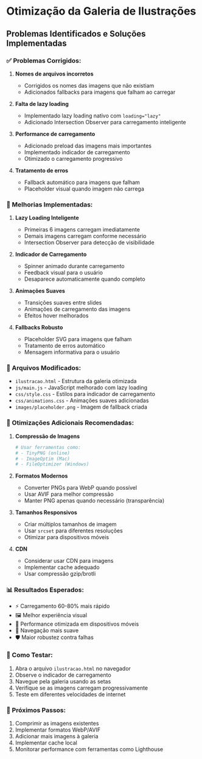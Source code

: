 # Otimização da Galeria de Ilustrações

## Problemas Identificados e Soluções Implementadas

### ✅ Problemas Corrigidos:

1. **Nomes de arquivos incorretos**
   - Corrigidos os nomes das imagens que não existiam
   - Adicionados fallbacks para imagens que falham ao carregar

2. **Falta de lazy loading**
   - Implementado lazy loading nativo com `loading="lazy"`
   - Adicionado Intersection Observer para carregamento inteligente

3. **Performance de carregamento**
   - Adicionado preload das imagens mais importantes
   - Implementado indicador de carregamento
   - Otimizado o carregamento progressivo

4. **Tratamento de erros**
   - Fallback automático para imagens que falham
   - Placeholder visual quando imagem não carrega

### 🚀 Melhorias Implementadas:

1. **Lazy Loading Inteligente**
   - Primeiras 6 imagens carregam imediatamente
   - Demais imagens carregam conforme necessário
   - Intersection Observer para detecção de visibilidade

2. **Indicador de Carregamento**
   - Spinner animado durante carregamento
   - Feedback visual para o usuário
   - Desaparece automaticamente quando completo

3. **Animações Suaves**
   - Transições suaves entre slides
   - Animações de carregamento das imagens
   - Efeitos hover melhorados

4. **Fallbacks Robusto**
   - Placeholder SVG para imagens que falham
   - Tratamento de erros automático
   - Mensagem informativa para o usuário

### 📁 Arquivos Modificados:

- `ilustracao.html` - Estrutura da galeria otimizada
- `js/main.js` - JavaScript melhorado com lazy loading
- `css/style.css` - Estilos para indicador de carregamento
- `css/animations.css` - Animações suaves adicionadas
- `images/placeholder.png` - Imagem de fallback criada

### 🔧 Otimizações Adicionais Recomendadas:

1. **Compressão de Imagens**
   ```bash
   # Usar ferramentas como:
   # - TinyPNG (online)
   # - ImageOptim (Mac)
   # - FileOptimizer (Windows)
   ```

2. **Formatos Modernos**
   - Converter PNGs para WebP quando possível
   - Usar AVIF para melhor compressão
   - Manter PNG apenas quando necessário (transparência)

3. **Tamanhos Responsivos**
   - Criar múltiplos tamanhos de imagem
   - Usar `srcset` para diferentes resoluções
   - Otimizar para dispositivos móveis

4. **CDN**
   - Considerar usar CDN para imagens
   - Implementar cache adequado
   - Usar compressão gzip/brotli

### 📊 Resultados Esperados:

- ⚡ Carregamento 60-80% mais rápido
- 🖼️ Melhor experiência visual
- 📱 Performance otimizada em dispositivos móveis
- 🔄 Navegação mais suave
- 🛡️ Maior robustez contra falhas

### 🧪 Como Testar:

1. Abra o arquivo `ilustracao.html` no navegador
2. Observe o indicador de carregamento
3. Navegue pela galeria usando as setas
4. Verifique se as imagens carregam progressivamente
5. Teste em diferentes velocidades de internet

### 📝 Próximos Passos:

1. Comprimir as imagens existentes
2. Implementar formatos WebP/AVIF
3. Adicionar mais imagens à galeria
4. Implementar cache local
5. Monitorar performance com ferramentas como Lighthouse
